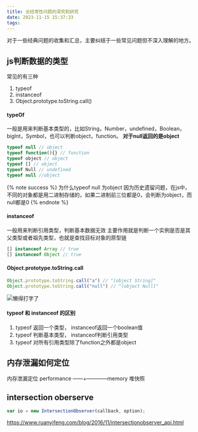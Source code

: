 ```yaml
---
title: 论经常性问题的深究和研究
date: 2023-11-15 15:37:33
tags:
---
```



对于一些经典问题的收集和汇总，主要纠结于一些常见问题但不深入理解的地方。

## js判断数据的类型
常见的有三种
1. typeof
2. instanceof
3. Object.prototype.toString.call()

#### typeOf
一般是用来判断基本类型的，比如String，Number，undefined，Boolean，bigInt，Symbol，也可以判断object，function。
**对于null返回的是object**
```js
typeof null // object
typeof function(){} // function
typeof object // object
typeof [] // object
typeof Null // undefined
typeof null //object
```
{% note success %}
为什么typeof null 为object
因为历史遗留问题，在js中，不同的对象都是用二进制存储的，如果二进制前三位都是0，会判断为object，而null都是0
{% endnote %}

#### instanceof
一般用来判断引用类型，判断基本数据无效
主要作用就是判断一个实例是否是其父类型或者祖先类型，也就是查找目标对象的原型链
```js
[] instanceof Array // true
[] instanceof Object // true
```
#### Object.prototype.toString.call
```js
Object.prototype.toString.call("a") // "[object String]"
Object.prototype.toString.call("null") // "[object Null]"
```
![懒得打字了](https://s2.loli.net/2023/11/15/f3j2NDcUBpwyoxL.png)
#### typeof 和 instanceof 的区别
1. typeof 返回一个类型， instanceof返回一个boolean值
2. typeof 判断基本类型， instanceof判断引用类型
3. typeof 对所有引用类型除了function之外都是object



## 内存泄漏如何定位
内存泄漏定位 performance ——+————memory 堆快照

## intersection oberserve
```js
var io = new IntersectionObserver(callback, option);
```
<https://www.ruanyifeng.com/blog/2016/11/intersectionobserver_api.html>

